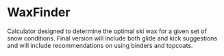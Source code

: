 # WaxFinder

Calculator designed to determine the optimal ski wax for a given set of snow conditions. Final version will include both glide and kick suggestions and will include recommendations on using binders and topcoats.
